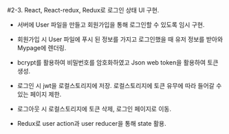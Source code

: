 #2-3. React, React-redux, Redux로 로그인 상태 UI 구현.

- 서버에 User 파일을 만들고 회원가입을 통해 로그인할 수 있도록 임시 구현.

- 회원가입 시 User 파일에 푸시 된 정보를 가지고 로그인했을 때 유저 정보를 받아와 Mypage에 렌더링.

- bcrypt를 활용하여 비밀번호를 암호화하였고 Json web token을 활용하여 토큰 생성.

- 로그인 시 jwt을 로컬스토리지에 저장. 로컬스토리지에 토큰 유무에 따라 들어갈 수 있는 페이지 제한.

- 로그아웃 시 로컬스토리지에 토큰 삭제, 로그인 페이지로 이동.

- Redux로 user action과 user reducer을 통해 state 활용.
